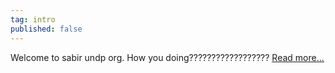 ```yaml
---
tag: intro
published: false
---
```

<p class='intro'>Welcome to sabir undp org. How you doing??????????????????
  <a href = '#about/open'>Read more...</a></p>
